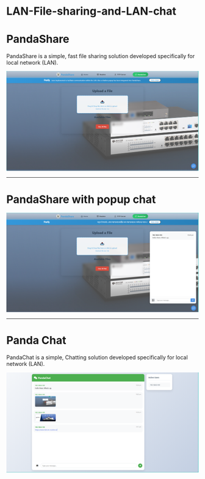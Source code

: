 # LAN-File-sharing-and-LAN-chat

# PandaShare

PandaShare is a simple, fast file sharing solution developed specifically for local network (LAN).
<p align="center">
  <img src="images/1.png" alt="Panda Share">
</p>

---

# PandaShare with popup chat
<p align="center">
  <img src="images/2.png" alt="Panda Share">
</p>

---

# Panda Chat

PandaChat is a simple, Chatting solution developed specifically for local network (LAN).
<p align="center">
  <img src="images/3.png" alt="Panda Share">
</p>
